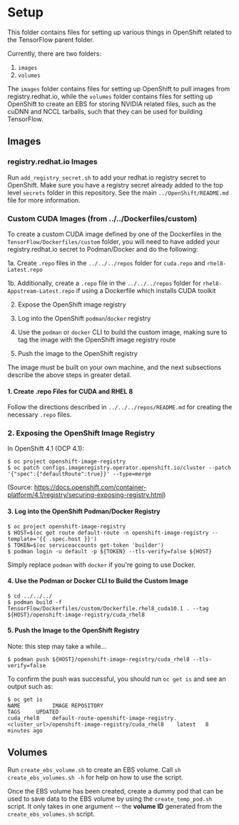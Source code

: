 # Setup

This folder contains files for setting up various things in OpenShift related to the TensorFlow parent folder.

Currently, there are two folders:

  1. `images`
  2. `volumes`

The `images` folder contains files for setting up OpenShift to pull images from registry.redhat.io, while the `volumes` folder contains files for setting up OpenShift to create an EBS for storing NVIDIA related files, such as the cuDNN and NCCL tarballs, such that they can be used for building TensorFlow.

## Images


### registry.redhat.io Images

Run `add_registry_secret.sh` to add your redhat.io registry secret to OpenShift. Make sure you have a registry secret already added to the top level `secrets` folder in this repository. See the main `../OpenShift/README.md` file for more information.

### Custom CUDA Images (from ../../Dockerfiles/custom)

To create a custom CUDA image defined by one of the Dockerfiles in the `TensorFlow/Dockerfiles/custom` folder, you will need to have added your registry.redhat.io secret to Podman/Docker and do the following:

1a. Create `.repo` files in the `../../../repos` folder for `cuda.repo` and `rhel8-Latest.repo`

1b. Additionally, create a `.repo` file in the `../../../repos` folder for `rhel8-Appstream-Latest.repo` if using a Dockerfile which installs CUDA toolkit

2. Expose the OpenShift image registry

3. Log into the OpenShift `podman`/`docker` registry

4. Use the `podman` or `docker` CLI to build the custom image, making sure to tag the image with the OpenShift image registry route

5. Push the image to the OpenShift registry

The image must be built on your own machine, and the next subsections describe the above steps in greater detail.

#### 1. Create .repo Files for CUDA and RHEL 8

Follow the directions described in `../../../repos/README.md` for creating the necessary `.repo` files.

### 2. Exposing the OpenShift Image Registry

In OpenShift 4.1 (OCP 4.1):

```
$ oc project openshift-image-registry
$ oc patch configs.imageregistry.operator.openshift.io/cluster --patch '{"spec":{"defaultRoute":true}}' --type=merge
```

(Source: https://docs.openshift.com/container-platform/4.1/registry/securing-exposing-registry.html)

#### 3. Log into the OpenShift Podman/Docker Registry

```
$ oc project openshift-image-registry
$ HOST=$(oc get route default-route -n openshift-image-registry --template='{{ .spec.host }}')
$ TOKEN=$(oc serviceaccounts get-token 'builder')
$ podman login -u default -p ${TOKEN} --tls-verify=false ${HOST}
```

Simply replace `podman` with `docker` if you're going to use Docker.

#### 4. Use the Podman or Docker CLI to Build the Custom Image

```
$ cd ../../../
$ podman build -f TensorFlow/Dockerfiles/custom/Dockerfile.rhel8_cuda10.1 . --tag ${HOST}/openshift-image-registry/cuda_rhel8
```

#### 5. Push the Image to the OpenShift Registry

Note: this step may take a while...

```
$ podman push ${HOST}/openshift-image-registry/cuda_rhel8 --tls-verify=false
```

To confirm the push was successful, you should run `oc get is` and see an output such as:

```
$ oc get is
NAME          IMAGE REPOSITORY                                                                            TAGS     UPDATED
cuda_rhel8    default-route-openshift-image-registry.<cluster_url>/openshift-image-registry/cuda_rhel8    latest   8 minutes ago
```


## Volumes

Run `create_ebs_volume.sh` to create an EBS volume. Call `sh create_ebs_volumes.sh -h` for help on how to use the script. 

Once the EBS volume has been created, create a dummy pod that can be used to save data to the EBS volume by using the `create_temp_pod.sh` script. It only takes in one argument -- the **volume ID** generated from the `create_ebs_volumes.sh` script.
